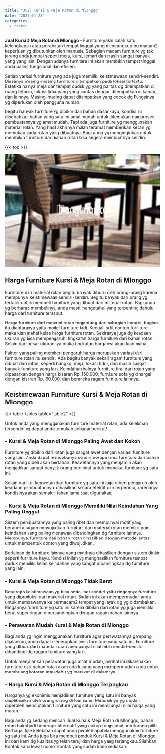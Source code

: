 ```yaml
---
title: "Jual Kursi & Meja Rotan di Mlonggo"
date: "2024-04-23"
categories: 
  - "toko"
---
```


**Jual Kursi & Meja Rotan di Mlonggo** – Furniture yakni salah satu kelengkapan atau perabotan tempat tinggal yang mencangkup bermacam2 keperluan yg dibutuhkan oleh manusia. Sebagian macam furniture yg tak jarang anda jumpai seperti meja, kursi, lemari dan masih sangat banyak yang yang lain. Dengan adanya furniture ini akan membikin tempat tinggal anda paling fungsional dan efisien.

Setiap variasi furniture yang ada juga memiliki keistimewaan sendiri-sendiri. Biasanya masing-masing furniture ditempatkan pada lokasi tertentu. Estetika halnya meja dan tempat duduk yg yang pantas dg ditempatkan di ruang tetamu, lokasi tidur yang yang pantas dengan ditempatkan di kamar, dan lainnya. Masing-masing dapat ditempatkan yang cocok dg Fungsinya yg diperlukan oleh pengguna hunian.

begitu banyak furniture yg dibikin dari bahan dasar kayu, kondisi ini disebabkan bahan yang satu ini amat mudah untuk ditemukan dan proses pembuatannya yg amat mudah. Tapi ada juga furniture yg menggunakan material rotan. Yang hasil akhirnya malah teramat memberikan kesan yg memukau pada rotan yang dibuatnya. Bagi anda yg menginginkan untuk membikin furniture dari bahan rotan bisa segera membuatnya sendiri.

{{< toc >}}

![Jual Kursi & Meja Rotan di Mlonggo](/images/kursi-meja-rotan-murah12.png)

## Harga Furniture Kursi & Meja Rotan di Mlonggo

Furniture dari material rotan begitu banyak diburu oleh orang-orang karena mempunyai keistimewaan sendiri-sendiri. Begitu banyak dari orang yg tertarik untuk membeli furniture yang dibuat dari material rotan. Bagi anda yg berharap membelinya, anda mesti mengetahui yang terpenting dahulu harga dari furniture tersebut.

Harga furniture dari material rotan tergantung dari sebagian kondisi, bagian itu diantaranya yaitu model furniture tadi. Kecuali sulit contoh furniture maka kian mahal kelas harga furniture rotan. Sekiranya juga dg keadaan ukuran yg bisa mempengaruhi tingkatan harga furniture dari bahan rotan. Selain dari besar ukurannya maka tingkatan harganya akan kian mahal.

Faktor yang paling memberi pengaruh harga merupakan variasi dari furniture rotan itu sendiri. Ada begitu banyak sekali ragam furniture yang dibuat dari rotan, seperti bangku, meja, lokasi tidur, dan masih sangat banyak furniture yang lain. Keindahan halnya furniture tirai dari rotan yang dipasarkan dengan harga kisaran Rp. 150.000, furniture sofa yg dihargai dengan kisaran Rp. 60.000, dan beraneka ragam furniture lainnya.

## Keistimewaan Furniture Kursi & Meja Rotan di Mlonggo

{{< table-tables table="table2" >}}

Untuk anda yang menggunakan furniture material rotan, ada kelebihan tersendiri yg dapat anda temukan sebagai berikut!

### \- Kursi & Meja Rotan di Mlonggo Paling Awet dan Kokoh

Furniture yg dibikin dari rotan juga sangat awet dengan variasi furniture yang lain. Anda dapat mencobanya sendiri berapa lama furniture dari bahan rotan yang dibeli akan bertahan. Keawetannya yang menjamin akan menjadikan sangat banyak orang berminat untuk memakai furniture yg satu ini.

Selain dari itu, keawetan dari furniture yg satu ini juga diberi pengaruh oleh keadaan pembuatannya. dihasilkan secara efektif dan terperinci, karenanya kondisinya akan semakin tahan lama saat digunakan.

### \- Kursi & Meja Rotan di Mlonggo Memiliki Nilai Keindahan Yang Paling Unggul

Sistem pembuatannya yang paling ribet dan mempunyai motif yang beraneka ragam mewujudkan furniture dari material rotan memiliki poin keindahan yang paling menawan dibandingkan dg furniture lainnya. Mempunyai furniture dari bahan rotan dihasilkan dengan metode lantas untuk membentuk contoh yang diwujudkan.

Berlainan dg furniture lainnya yang motifnya dihasilkan dengan sistem diukir seperti furniture kayu. Kondisi inilah yg menghasilkan furniture tempat duduk memiliki kelas keindahan yang sangat dibandingkan dg furniture yang lain.

### \- Kursi & Meja Rotan di Mlonggo Tidak Berat

Beberapa keistimewaan yg bisa anda lihat sendiri yaitu ringannya furniture yang diproduksi dari material rotan. Sudah ini akan mempermudah anda untuk membawanya ke bermacam2 tempat yang layak dg yg didambakan. Ringannya funrniture yg satu ini karena dibikin dari rotan yg juga memiliki berat super ringan diperbandingkan dengan ragam bahan lainnya.

### \- Perawatan Mudah Kursi & Meja Rotan di Mlonggo

Bagi anda yg ingin menggunakan furniture agar perawatannya gampang dijalankan, anda dapat menerapkan jenis furniture yang satu ini. Furniture yang dibuat dari material rotan mempunyai nilai lebih sendiri-sendiri dibandingi dg ragam furniture yang lain.

Untuk menjalankan perawatan juga amat mudah, perihal ini dikarenakan furniture dari bahan rotan akan ada lubang yang mempermudah anda untuk membuang kotoran atau debu yg merekat di dalamnya.

### \- Harga Kursi & Meja Rotan di Mlonggo Terjangkau

Harganya yg ekonimis menjadikan furniture yang satu ini banyak diaplikasikan oleh orang-orang di luar sana. Materialnya yg mudah diperoleh menciptakan furniture yang satu ini mempunyai nilai harga yang murah.

Bagi anda yg sedang mencari Jual Kursi & Meja Rotan di Mlonggo, bahan rotan bakal jadi beberapa alternatif yang cukup fungsional untuk anda pilih. Berbagai tipe kelebihan dapat anda peroleh apabila menggunakan furniture yg satu ini. Anda juga bisa membeli produk Kursi & Meja Rotan di Mlonggo ini dari kami dg kualitas yg telah teruji dan harga yang terjangkau. Silahkan Kontak kami lewat nomor kontak yang sudah kami sediakan.
